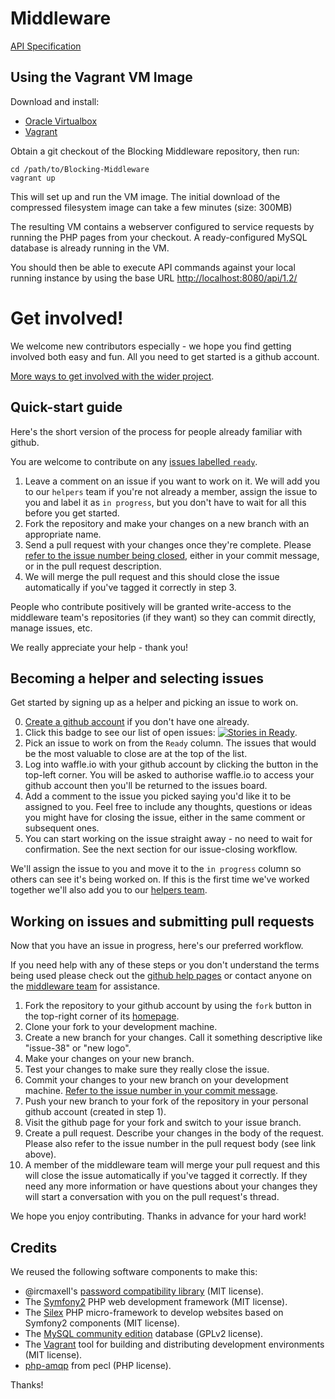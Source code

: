 Middleware
==========

[API Specification](https://wiki.openrightsgroup.org/wiki/Censorship_Monitoring_Project_API) 

Using the Vagrant VM Image
--------------------------

Download and install:

* [Oracle Virtualbox](https://www.virtualbox.org/wiki/Downloads)
* [Vagrant](https://www.vagrantup.com/downloads.html)

Obtain a git checkout of the Blocking Middleware repository, then run:

    cd /path/to/Blocking-Middleware
    vagrant up

This will set up and run the VM image. The initial download of the compressed filesystem image can take a few minutes (size: 300MB)

The resulting VM contains a webserver configured to service requests by running the PHP pages from your checkout.  A ready-configured MySQL database is already running in the VM.

You should then be able to execute API commands against your local running instance by
using the base URL [http://localhost:8080/api/1.2/](http://localhost:8080/api/1.2/)


Get involved!
=============

We welcome new contributors especially - we hope you find getting involved both easy and fun. All you need to get started is a github account.

[More ways to get involved with the wider project](http://www.blocked.org.uk/help).

Quick-start guide
-----------------

Here's the short version of the process for people already familiar with github.

You are welcome to contribute on any [issues labelled `ready`](https://github.com/openrightsgroup/Blocking-Middleware/issues?direction=asc&labels=ready&page=1&sort=created&state=open). 

1. Leave a comment on an issue if you want to work on it. We will add you to our `helpers` team if you're not already a member, assign the issue to you and label it as `in progress`, but you don't have to wait for all this before you get started.
2. Fork the repository and make your changes on a new branch with an appropriate name.
3. Send a pull request with your changes once they're complete. Please [refer to the issue number being closed](https://help.github.com/articles/closing-issues-via-commit-messages), either in your commit message, or in the pull request description.
4. We will merge the pull request and this should close the issue automatically if you've tagged it correctly in step 3.

People who contribute positively will be granted write-access to the middleware team's repositories (if they want) so they can commit directly, manage issues, etc.

We really appreciate your help - thank you!

Becoming a helper and selecting issues
--------------------------------------

Get started by signing up as a helper and picking an issue to work on.

0. [Create a github account](https://github.com/) if you don't have one already.
1. Click this badge to see our list of open issues: [![Stories in Ready](https://badge.waffle.io/openrightsgroup/blocking-middleware.png?label=ready&title=Ready)](https://waffle.io/openrightsgroup/blocking-middleware).
2. Pick an issue to work on from the `Ready` column. The issues that would be the most valuable to close are at the top of the list.
3. Log into waffle.io with your github account by clicking the button in the top-left corner. You will be asked to authorise waffle.io to access your github account then you'll be returned to the issues board.
4. Add a comment to the issue you picked saying you'd like it to be assigned to you. Feel free to include any thoughts, questions or ideas you might have for closing the issue, either in the same comment or subsequent ones.
5. You can start working on the issue straight away - no need to wait for confirmation. See the next section for our issue-closing workflow.

We'll assign the issue to you and move it to the `in progress` column so others can see it's being worked on. If this is the first time we've worked together we'll also add you to our [helpers team](https://github.com/orgs/openrightsgroup/teams/helpers).

Working on issues and submitting pull requests
----------------------------------------------

Now that you have an issue in progress, here's our preferred workflow.

If you need help with any of these steps or you don't understand the terms being used please check out the [github help pages](https://help.github.com/articles/fork-a-repo) or contact anyone on the [middleware team](https://github.com/orgs/openrightsgroup/teams/middleware) for assistance.

1. Fork the repository to your github account by using the `fork` button in the top-right corner of its [homepage](https://github.com/openrightsgroup/Blocking-Middleware).
2. Clone your fork to your development machine.
3. Create a new branch for your changes. Call it something descriptive like "issue-38" or "new logo".
4. Make your changes on your new branch.
5. Test your changes to make sure they really close the issue.
6. Commit your changes to your new branch on your development machine. [Refer to the issue number in your commit message](https://help.github.com/articles/closing-issues-via-commit-messages).
7. Push your new branch to your fork of the repository in your personal github account (created in step 1).
8. Visit the github page for your fork and switch to your issue branch.
9. Create a pull request. Describe your changes in the body of the request. Please also refer to the issue number in the pull request body (see link above).
10. A member of the middleware team will merge your pull request and this will close the issue automatically if you've tagged it correctly. If they need any more information or have questions about your changes they will start a conversation with you on the pull request's thread.

We hope you enjoy contributing. Thanks in advance for your hard work!

Credits
-------
We reused the following software components to make this:

- @ircmaxell's [password compatibility library](https://github.com/ircmaxell/password_compat) (MIT license).
- The [Symfony2](https://github.com/symfony/symfony) PHP web development framework (MIT license).
- The [Silex](https://github.com/silexphp/Silex) PHP micro-framework to develop websites based on Symfony2 components (MIT license).
- The [MySQL community edition](https://www.mysql.com/products/community/) database (GPLv2 license).
- The [Vagrant](https://github.com/mitchellh/vagrant) tool for building and distributing development environments (MIT license).
- [php-amqp](http://pecl.php.net/package/amqp) from pecl (PHP license).

Thanks!

